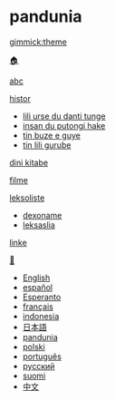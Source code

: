# pandunia

[gimmick:theme](readable)

[🏠](index.md)

[abc](abc.md)

[histor]()

  * [lili urse du danti tunge](baru_dante.md)
  * [insan du putongi hake](putong_hake.md)
  * [tin buze e guye](3_buze_i_guy.md)
  * [tin lili gurube](3_lil_gurube.md)

[dini kitabe](dini_kitabe.md)

[filme](filme.md)

[leksoliste]()

  * [dexoname](dex_nam.md)
  * [leksaslia](loge_asle.md)

[linke](link.md)

[💬]()

  * [English](../engli/index.md)
  * [español](../espani/index.md)
  * [Esperanto](../esperanti/index.md)
  * [français](../fransi/index.md)
  * [indonesia](../malayu/index.md)
  * [日本語](../niponi/index.md)
  * [pandunia](../pandunia/index.md)
  * [polski](../polski/index.md)
  * [português](../portugali/index.md)
  * [русский](../rusi/index.md)
  * [suomi](../suomi/index.md)
  * [中文](../cini/index.md)


